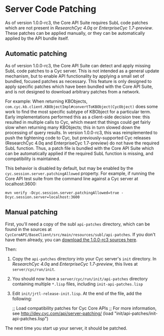 Server Code Patching
====================

As of version 1.0.0-rc3, the Core API Suite requires SubL code patches which are not present in
_ResearchCyc 4.0q_ or _EnterpriseCyc 1.7-preview_. These patches can be applied manually, or they
can be automatically applied by the API bundle itself.


Automatic patching
------------------

As of version 1.0.0-rc3, the Core API Suite can detect and apply missing SubL code patches to a Cyc
server. This is not intended as a general update mechanism, but to enable API functionality by
applying a small set of bundled, focused patches as necessary. This feature is only designed to
apply specific patches which have been bundled with the Core API Suite, and is not designed to
download arbitrary patches from a network.

For example: When returning KBObjects, `com.cyc.kb.client.KBObjectImpl#convertToKBObject(CycObject)`
does some work to find the most specific subtype of KBObject for a particular term. Early
implementations performed this as a client-side decision tree: this resulted in multiple calls to
Cyc, which meant that things could get fairly slow when returning many KBObjects; this in turn
slowed down the processing of query results. In version 1.0.0-rc3, this was reimplemented to push
the tightening code to Cyc, but previously-supported Cyc releases (ResearchCyc 4.0q and
EnterpriseCyc 1.7-preview) do not have the required SubL function. Thus, a patch file is bundled
with the Core API Suite which can be automatically applied if the required SubL function is missing,
and compatibility is maintained.

This behavior is disabled by default, but may be enabled by the `cyc.session.server.patchingAllowed`
property. For example, if running the Core API test suite from the command line against a Cyc server
at localhost:3600:

    mvn verify -Dcyc.session.server.patchingAllowed=true -Dcyc.session.server=localhost:3600


Manual patching
---------------
First, you'll need a copy of the subl `api-patches` directory, which can be found in the sources at
`CycCoreAPI/BaseClient/src/main/resources/subl/api-patches`. If you don't have them already, you can 
[download the 1.0.0-rc3 sources here](https://github.com/cycorp/CycCoreAPI/releases/tag/v1.0.0-rc3).

Then:

1. Copy the `api-patches` directory into your Cyc server's `init` directory. In _ResearchCyc 4.0q_ 
   and _EnterpriseCyc 1.7-preview_, this lives at `server/cyc/run/init`.
2. You should now have a `server/cyc/run/init/api-patches` directory containing multiple `*.lisp`
   files, including `init-api-patches.lisp`
3. Edit `init/jrtl-release-init.lisp`. At the end of the file, add the following: 


    ;; Load compatibility patches for Cyc Core APIs
    ;; For more information, see http://dev.cyc.com/api/server-patching/
    (load "init/api-patches/init-api-patches.lisp")

The next time you start up your server, it should be patched.

